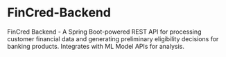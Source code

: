 # FinCred-Backend
FinCred Backend - A Spring Boot-powered REST API for processing customer financial data and generating preliminary eligibility decisions for banking products. Integrates with ML Model APIs for analysis.

